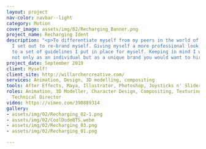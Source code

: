 ```yaml
---
layout: project
nav-color: navbar--light
category: Motion
cover_image: assets/img/02/Recharging_Banner.png
project_name: Recharging Ident
description: "<p>To differentiate myself from my peers in the world of freelancing
  I set out to re-brand myself. Giving myself a more professional look by sticking
  to a set of guidelines I put in place for myself. Keeping in mind I want to be represented
  not only as an individual but as a unique brand you would want to hire.</p>"
project_date: September 2019
client: Myself!
client_site: http://willarchercreative.com/
services: Animation, Design, 3D modelling, compositing
tools: After Effects, Maya, Illustrator, Photoshop, Joysticks n' Sliders
roles: Animation, 3D Modeller, Character Design, Compositing, Texturing, Concept Artist,
  Technical Director
video: https://vimeo.com/390889314
gallery:
- assets/img/02/Recharging_02-1.png
- assets/img/02/CoolDudeBTS.webm
- assets/img/02/Recharging_03.png
- assets/img/02/Recharging_01.png

---
```

